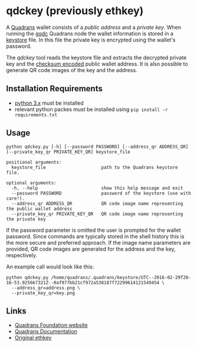 # qdckey (previously ethkey)

A [Quadrans](https://github.com/quadrans) wallet consists of a _public address_ and a _private key_.
When running the [gqdc](https://docs.quadrans.io/nodes/) Quadrans node the wallet information is stored in a [keystore](https://medium.com/@julien.maffre/what-is-an-ethereum-keystore-file-86c8c5917b97) file.
In this file the private key is encrypted using the wallet's password.

The _qdckey_ tool reads the keystore file and extracts the decrypted private key and the
[checksum encoded](https://github.com/ethereum/EIPs/blob/master/EIPS/eip-55.md) public wallet address.
It is also possible to generate QR code images of the key and the address.

## Installation Requirements
* [python 3.x](https://realpython.com/installing-python) must be installed
* relevant python packes must be installed using `pip install -r requirements.txt`

## Usage
```
python qdckey.py [-h] [--password PASSWORD] [--address_qr ADDRESS_QR] [--private_key_qr PRIVATE_KEY_QR] keystore_file

positional arguments:
  keystore_file                     path to the Quadrans keystore file.

optional arguments:
  -h, --help                        show this help message and exit
  --password PASSWORD               password of the keystore (use with care!).
  --address_qr ADDRESS_QR           QR code image name representing the public wallet address
  --private_key_qr PRIVATE_KEY_QR   QR code image name representing the private key
```
If the password parameter is omitted the user is prompted for the wallet password.
Since commands are typically stored in the shell history this is the more secure and preferred approach.
If the image name parameters are provided, QR code images are generated for the address and the key, respectively.

An example call would look like this:
```
python qdckey.py /home/quadrans/.quadrans/keystore/UTC--2016-02-29T20-16-53.925667321Z--0af977bb21cf972a538187f72299614121549454 \
  --address_qr=address.png \
  --private_key_qr=key.png
``` 

## Links
* [Quadrans Foundation website](https://quadrans.io)
* [Quadrans Documentation](https://docs.quadrans.io)
* [Original ethkey](https://github.com/owahlen/ethkey)
